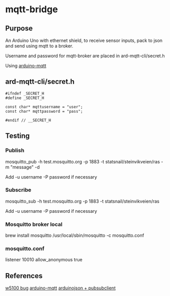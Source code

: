 # mqtt-bridge
## Purpose
An Arduino Uno with ethernet shield, to receive sensor inputs, pack to json and send using mqtt to a broker.

Username and password for mqtt-broker are placed in ard-mqtt-cli/secret.h

Using [arduino-mqtt](https://github.com/256dpi/arduino-mqtt)

## ard-mqtt-cli/secret.h
```
#ifndef _SECRET_H
#define _SECRET_H

const char* mqttusername = "user";
const char* mqttpassword = "pass";

#endif // __SECRET_H
```

## Testing
### Publish
mosquitto_pub -h test.mosquitto.org -p 1883 -t statsnail/steinvikveien/ras -m "message" -d

Add -u username -P password if necessary

### Subscribe
mosquitto_sub -h test.mosquitto.org -p 1883 -t statsnail/steinvikveien/ras

Add -u username -P password if necessary

### Mosquitto broker local
brew install mosquitto
/usr/local/sbin/mosquitto -c mosquitto.conf

### mosquitto.conf
listener 10010
allow_anonymous true

## References
[w5100 bug](https://arduinodiy.wordpress.com/2017/04/12/the-w5100-bug/)
[arduino-mqtt](https://github.com/256dpi/arduino-mqtt)
[arduinojson + pubsubclient](https://arduinojson.org/v6/how-to/use-arduinojson-with-pubsubclient/)